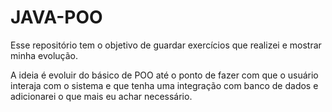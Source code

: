# JAVA-POO

Esse repositório tem o objetivo de guardar exercícios que realizei e mostrar minha evolução.

A ideia é evoluir do básico de POO até o ponto de fazer com que o usuário interaja com o sistema e que tenha uma integração com banco de dados e adicionarei o que mais eu achar necessário.
